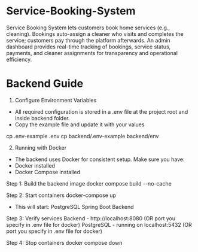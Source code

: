 # Service-Booking-System
Service Booking System lets customers book home services (e.g., cleaning). Bookings auto-assign a cleaner who visits and completes the service; customers pay through the platform afterwards. An admin dashboard provides real-time tracking of bookings, service status, payments, and cleaner assignments for transparency and operational efficiency.

# Backend Guide

1. Configure Environment Variables

- All required configuration is stored in a .env file at the project root and inside backend folder.
- Copy the example file and update it with your values

cp .env-example .env
cp backend/.env-example backend/env

2. Running with Docker

- The backend uses Docker for consistent setup. Make sure you have:
- Docker installed
- Docker Compose installed

Step 1: Build the backend image
docker compose build --no-cache

Step 2: Start containers
docker-compose up

- This will start:
PostgreSQL
Spring Boot Backend

Step 3: Verify services
Backend - http://localhost:8080 (OR port you specify in .env file for docker)
PostgreSQL - running on localhost:5432 (OR port you specify in .env file for docker)

Step 4: Stop containers
docker compose down
